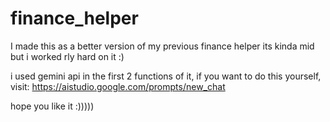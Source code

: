 # finance_helper
I made this as a better version of my previous finance helper
its kinda mid but i worked rly hard on it :)

i used gemini api in the first 2 functions of it, if you want to do this yourself, visit: https://aistudio.google.com/prompts/new_chat

hope you like it :)))))
